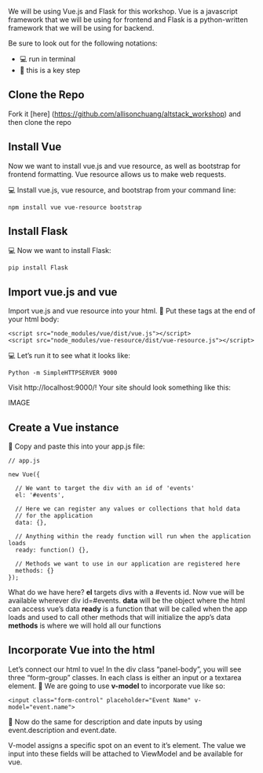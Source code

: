 We will be using Vue.js and Flask for this workshop. Vue is a javascript framework that we will be using for frontend and Flask is a python-written framework that we will be using for backend.

Be sure to look out for the following notations:
* :computer: run in terminal
* :rocket: this is a key step

## Clone the Repo
Fork it [here] (https://github.com/allisonchuang/altstack_workshop) and then clone the repo

## Install Vue
Now we want to install vue.js and vue resource, as well as bootstrap for frontend formatting. Vue resource allows us to make web requests.

:computer: Install vue.js, vue resource, and bootstrap from your command line:
```
npm install vue vue-resource bootstrap
```

## Install Flask
:computer: Now we want to install Flask:
```
pip install Flask
```

## Import vue.js and vue
Import vue.js and vue resource into your html. :rocket: Put these tags at the end of your html body:
```
<script src="node_modules/vue/dist/vue.js"></script>
<script src="node_modules/vue-resource/dist/vue-resource.js"></script>
```
:computer: Let’s run it to see what it looks like:
```
Python -m SimpleHTTPSERVER 9000
```
Visit http://localhost:9000/! Your site should look something like this:

IMAGE


## Create a Vue instance
:rocket: Copy and paste this into your app.js file:
```
// app.js

new Vue({

  // We want to target the div with an id of 'events'
  el: '#events',

  // Here we can register any values or collections that hold data
  // for the application
  data: {},

  // Anything within the ready function will run when the application loads
  ready: function() {},

  // Methods we want to use in our application are registered here
  methods: {}
});
```
What do we have here?
**el** targets divs with a #events id. Now vue will be available wherever div id=#events.
**data** will be the object where the html can access vue’s data
**ready** is a function that will be called when the app loads and used to call other methods that will initialize the app’s data
**methods** is where we will hold all our functions

## Incorporate Vue into the html
Let’s connect our html to vue! In the div class “panel-body”, you will see three “form-group” classes. In each class is either an input or a textarea element.
:rocket: We are going to use **v-model** to incorporate vue like so:
```
<input class="form-control" placeholder="Event Name" v-model="event.name">
```
:rocket: Now do the same for description and date inputs by using event.description and event.date.

V-model assigns a specific spot on an event to it’s element. The value we input into these fields will be attached to ViewModel and be available for vue. 
